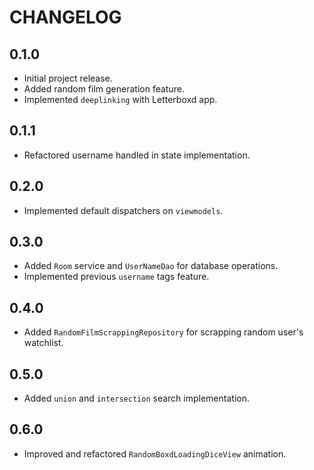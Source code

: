 # CHANGELOG

## 0.1.0
- Initial project release.
- Added random film generation feature.
- Implemented `deeplinking` with Letterboxd app.

## 0.1.1
- Refactored username handled in state implementation.

## 0.2.0
- Implemented default dispatchers on `viewmodels`.

## 0.3.0
- Added `Room` service and `UserNameDao` for database operations.
- Implemented previous `username` tags feature.

## 0.4.0
- Added `RandomFilmScrappingRepository` for scrapping random user's watchlist.

## 0.5.0
- Added `union` and `intersection` search implementation.

## 0.6.0
- Improved and refactored `RandomBoxdLoadingDiceView` animation.
